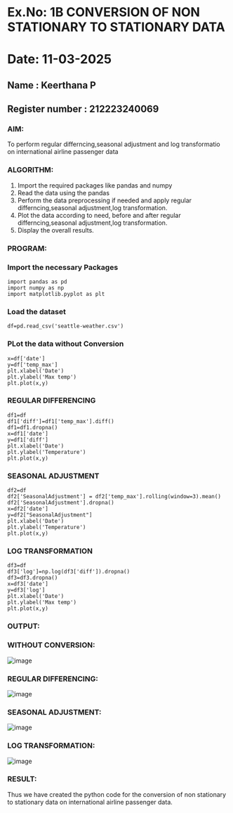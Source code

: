 # Ex.No: 1B                     CONVERSION OF NON STATIONARY TO STATIONARY DATA
# Date: 11-03-2025

## Name : Keerthana P
## Register number : 212223240069

### AIM:
To perform regular differncing,seasonal adjustment and log transformatio on international airline passenger data
### ALGORITHM:
1. Import the required packages like pandas and numpy
2. Read the data using the pandas
3. Perform the data preprocessing if needed and apply regular differncing,seasonal adjustment,log transformation.
4. Plot the data according to need, before and after regular differncing,seasonal adjustment,log transformation.
5. Display the overall results.
### PROGRAM:

### Import the necessary Packages

```
import pandas as pd
import numpy as np
import matplotlib.pyplot as plt
```
### Load the dataset
```
df=pd.read_csv('seattle-weather.csv')
```

### PLot the data without Conversion

```
x=df['date']
y=df['temp_max']
plt.xlabel('Date')
plt.ylabel('Max temp')
plt.plot(x,y)
```

### REGULAR DIFFERENCING

```
df1=df
df1['diff']=df1['temp_max'].diff()
df1=df1.dropna()
x=df1['date']
y=df1['diff']
plt.xlabel('Date')
plt.ylabel('Temperature')
plt.plot(x,y)
```

### SEASONAL ADJUSTMENT
```
df2=df
df2['SeasonalAdjustment'] = df2['temp_max'].rolling(window=3).mean()
df2['SeasonalAdjustment'].dropna()
x=df2['date']
y=df2["SeasonalAdjustment"]
plt.xlabel('Date')
plt.ylabel('Temperature')
plt.plot(x,y)
```

### LOG TRANSFORMATION

```
df3=df
df3['log']=np.log(df3['diff']).dropna()
df3=df3.dropna()
x=df3['date']
y=df3['log']
plt.xlabel('Date')
plt.ylabel('Max temp')
plt.plot(x,y)
```

### OUTPUT:

### WITHOUT CONVERSION:

![image](https://github.com/user-attachments/assets/2a99b6bf-56b5-4656-aff9-1826755a362c)


### REGULAR DIFFERENCING:

![image](https://github.com/user-attachments/assets/0399c7c0-6d8c-4f0f-9988-1cbe80dec75e)


### SEASONAL ADJUSTMENT:

![image](https://github.com/user-attachments/assets/b2fa33bb-db29-40f9-ada9-9c909fc0c212)


### LOG TRANSFORMATION:

![image](https://github.com/user-attachments/assets/b8cd0788-c1fb-45ba-ba92-8f2303b5d58c)



### RESULT:
Thus we have created the python code for the conversion of non stationary to stationary data on international airline passenger
data.
